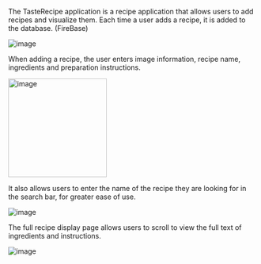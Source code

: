 The TasteRecipe application is a recipe application that allows users to add recipes and visualize them. 
Each time a user adds a recipe, it is added to the database. (FireBase) 

![image](https://github.com/OdeliaTorjman/TastyTrades/assets/156775579/f70bf4ec-7a59-47f8-9a8c-b903cdf319b2)

When adding a recipe, the user enters image information, recipe name, ingredients and preparation instructions.

<img width="199" alt="image" src="https://github.com/OdeliaTorjman/TastyTrades/assets/156775579/066af329-4b03-4207-b47e-ed4367f9477d">


It also allows users to enter the name of the recipe they are looking for in the search bar, for greater ease of use.

![image](https://github.com/OdeliaTorjman/TastyTrades/assets/156775579/aee6c54d-08db-4bc6-8944-7e906c6b9653)


The full recipe display page allows users to scroll to view the full text of ingredients and instructions.

![image](https://github.com/OdeliaTorjman/TastyTrades/assets/156775579/edecb6e6-f1f1-48af-9fec-e2a2e164fcc3)
